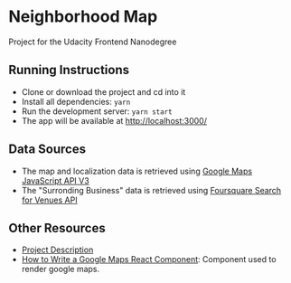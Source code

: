 # Neighborhood Map

Project for the Udacity Frontend Nanodegree

## Running Instructions
* Clone or download the project and cd into it
* Install all dependencies: `yarn`
* Run the development server: `yarn start`
* The app will be available at [http://localhost:3000/](http://localhost:3000/)

## Data Sources
* The map and localization data is retrieved using [Google Maps JavaScript API V3](https://developers.google.com/maps/documentation/javascript/reference/3.exp/)
* The "Surronding Business" data is retrieved using [Foursquare Search for Venues API](https://developer.foursquare.com/docs/api/venues/search)

## Other Resources
* [Project Description](https://review.udacity.com/#!/rubrics/1770/instructions)
* [How to Write a Google Maps React Component](https://www.fullstackreact.com/articles/how-to-write-a-google-maps-react-component/#the-map-container-component): Component used to render google maps. 